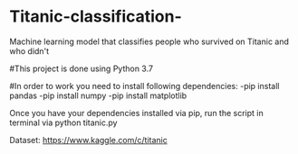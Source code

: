 # Titanic-classification-
Machine learning model that classifies people who survived on Titanic and who didn't

#This project is done using Python 3.7

#In order to work you need to install following dependencies: 
-pip install pandas
-pip install numpy
-pip install matplotlib

Once you have your dependencies installed via pip, run the script in terminal via python titanic.py

Dataset: https://www.kaggle.com/c/titanic
